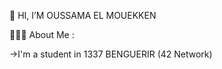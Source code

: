 
  
  👋 HI, I’M OUSSAMA EL MOUEKKEN 


👨🏻‍💻  About Me :

  
  ->I'm a student in 1337 BENGUERIR (42 Network)
  
